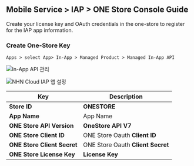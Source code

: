 ## Mobile Service > IAP > ONE Store Console Guide

Create your license key and OAuth credentials in the one-store to register for the IAP app information.

### Create One-Store Key
```
Apps > select App> In-App > Managed Product > Managed In-App API
```

![In-App API 관리](https://kr1-api-object-storage.nhncloudservice.com/v1/AUTH_2acdfabf4efe4efc8a04c00b348110c9/cdn_origin/prod_iap/console_onestore/onestore_console_01.png)

![NHN Cloud IAP 앱 설정](https://kr1-api-object-storage.nhncloudservice.com/v1/AUTH_2acdfabf4efe4efc8a04c00b348110c9/cdn_origin/prod_iap/console_onestore/onestore_iap_console_01.png)

| Key                     | Description                       |
|-------------------------|-----------------------------------|
| **Store ID**              | **ONESTORE**                      |
| **App Name**                | App Name                          |
| **ONE Store API Version**     | **OneStore API V7**             |
| **ONE Store Client ID**     | ONE Store Oauth **Client ID**           |
| **ONE Store Client Secret** | ONE Store Oauth **Client Secret** |
| **ONE Store License Key**   | **License Key**   |


